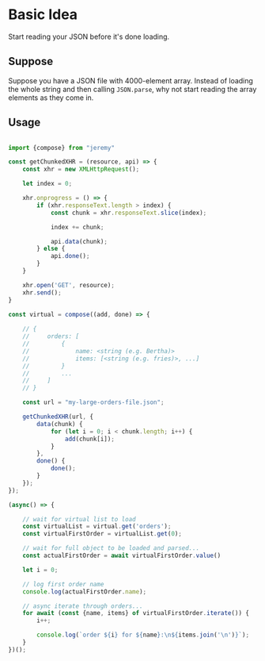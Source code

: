 
# Basic Idea

Start reading your JSON before it's done loading.

## Suppose

Suppose you have a JSON file with 4000-element array. Instead of loading the whole string and then calling `JSON.parse`, why not start reading the array elements as they come in.

## Usage

```js

import {compose} from "jeremy"

const getChunkedXHR = (resource, api) => {
    const xhr = new XMLHttpRequest();

    let index = 0;

    xhr.onprogress = () => {
        if (xhr.responseText.length > index) {
            const chunk = xhr.responseText.slice(index);

            index += chunk;

            api.data(chunk);
        } else {
            api.done();
        }
    }

    xhr.open('GET', resource);
    xhr.send();
}

const virtual = compose((add, done) => {
    
    // {
    //     orders: [
    //         {
    //             name: <string (e.g. Bertha)>
    //             items: [<string (e.g. fries)>, ...]
    //         }
    //         ...
    //     ]
    // }

    const url = "my-large-orders-file.json";

    getChunkedXHR(url, {
        data(chunk) {
            for (let i = 0; i < chunk.length; i++) {
                add(chunk[i]);
            }
        },
        done() {
            done();
        }
    });
});

(async() => {

    // wait for virtual list to load
    const virtualList = virtual.get('orders');
    const virtualFirstOrder = virtualList.get(0);

    // wait for full object to be loaded and parsed...
    const actualFirstOrder = await virtualFirstOrder.value()

    let i = 0;

    // log first order name
    console.log(actualFirstOrder.name);

    // async iterate through orders...
    for await (const {name, items} of virtualFirstOrder.iterate()) {
        i++;

        console.log(`order ${i} for ${name}:\n${items.join('\n')}`);
    }
})();

```
